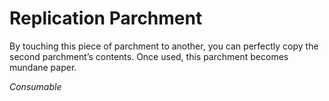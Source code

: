 # Replication Parchment

By touching this piece of parchment to another, you can perfectly copy the second parchment’s contents. Once used, this parchment becomes mundane paper.

*Consumable*
